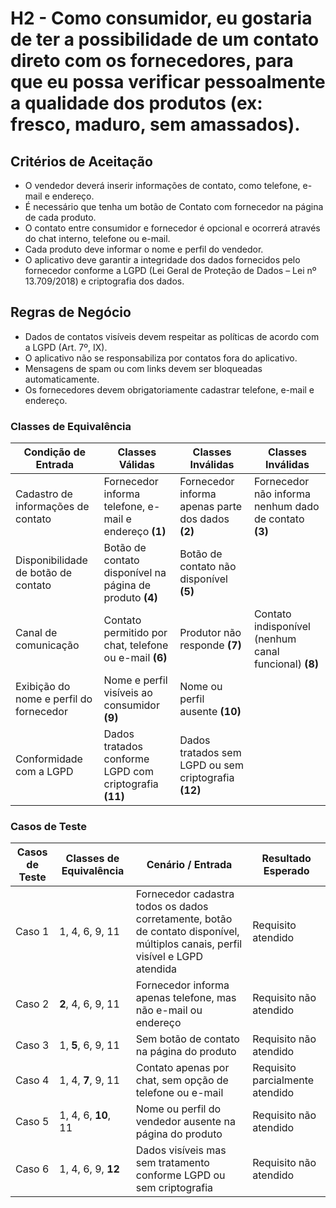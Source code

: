 # H2 - Como **consumidor**, **eu gostaria de** ter a possibilidade de um contato direto com os fornecedores, **para que** eu possa verificar pessoalmente a qualidade dos produtos (ex: fresco, maduro, sem amassados).


## Critérios de Aceitação 

* O vendedor deverá inserir informações de contato, como telefone, e-mail e endereço.                                                                                         
* É necessário que tenha um botão de Contato com fornecedor na página de cada produto.                                                                                         
* O contato entre consumidor e fornecedor é opcional e ocorrerá através do chat interno, telefone ou e-mail.                                                                   
* Cada produto deve informar o nome e perfil do vendedor.                                                                                                                      
* O aplicativo deve garantir a integridade dos dados fornecidos pelo fornecedor conforme a LGPD (Lei Geral de Proteção de Dados – Lei nº 13.709/2018) e criptografia dos dados.


## Regras de Negócio 


* Dados de contatos visíveis devem respeitar as políticas de acordo com a LGPD (Art. 7º, IX). 
* O aplicativo não se responsabiliza por contatos fora do aplicativo.
* Mensagens de spam ou com links devem ser bloqueadas automaticamente.
* Os fornecedores devem obrigatoriamente cadastrar telefone, e-mail e endereço.

### Classes de Equivalência 

| Condição de Entrada                                      | Classes Válidas                                          | Classes Inválidas                                  | Classes Inválidas                                       |
|----------------------------------------------------------|----------------------------------------------------------|------------------------------------------------------|-------------------------------------------------------|
| Cadastro de informações de contato                       | Fornecedor informa telefone, e-mail e endereço **(1)**   | Fornecedor informa apenas parte dos dados **(2)**    | Fornecedor não informa nenhum dado de contato **(3)** |
| Disponibilidade de botão de contato                      | Botão de contato disponível na página de produto **(4)** | Botão de contato não disponível **(5)**              |                                                       |
| Canal de comunicação                                     | Contato permitido por chat, telefone ou e-mail **(6)**   | Produtor não responde **(7)**                        | Contato indisponível (nenhum canal funcional) **(8)** |
| Exibição do nome e perfil do fornecedor                  | Nome e perfil visíveis ao consumidor **(9)**             | Nome ou perfil ausente **(10)**                      |                                                       |
| Conformidade com a LGPD                                  | Dados tratados conforme LGPD com criptografia **(11)**   | Dados tratados sem LGPD ou sem criptografia **(12)** |                                                       |

### Casos de Teste

| Casos de Teste | Classes de Equivalência      | Cenário / Entrada                                                                                                              | Resultado Esperado              |
|----------------|------------------------------|--------------------------------------------------------------------------------------------------------------------------------|---------------------------------|
| Caso 1         | 1, 4, 6, 9, 11               | Fornecedor cadastra todos os dados corretamente, botão de contato disponível, múltiplos canais, perfil visível e LGPD atendida | Requisito atendido              |
| Caso 2         | **2**, 4, 6, 9, 11           | Fornecedor informa apenas telefone, mas não e-mail ou endereço                                                                 | Requisito não atendido          |
| Caso 3         | 1, **5**, 6, 9, 11           | Sem botão de contato na página do produto                                                                                      | Requisito não atendido          |
| Caso 4         | 1, 4, **7**, 9, 11           | Contato apenas por chat, sem opção de telefone ou e-mail                                                                       | Requisito parcialmente atendido |
| Caso 5         | 1, 4, 6, **10**, 11          | Nome ou perfil do vendedor ausente na página do produto                                                                        | Requisito não atendido          |
| Caso 6         | 1, 4, 6, 9, **12**           | Dados visíveis mas sem tratamento conforme LGPD ou sem criptografia                                                            | Requisito não atendido          |

